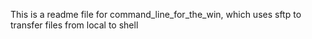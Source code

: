 This is a readme file for command_line_for_the_win, which uses sftp to transfer files from local to shell
